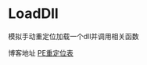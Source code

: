 # LoadDll
模拟手动重定位加载一个dll并调用相关函数


博客地址
[PE重定位表
](https://blog.csdn.net/qfanmingyiq/article/details/124079770)
